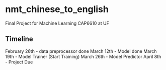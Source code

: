 # nmt_chinese_to_english
Final Project for Machine Learning CAP6610 at UF

Timeline
--------
February 26th - data preprocessor done
March 12th - Model done 
March 19th - Model Trainer (Start Training)
March 26th - Model Predictor 
April 8th - Project Due
